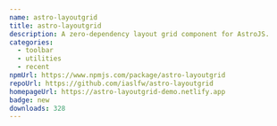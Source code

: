```yaml
---
name: astro-layoutgrid
title: astro-layoutgrid
description: A zero-dependency layout grid component for AstroJS.
categories:
  - toolbar
  - utilities
  - recent
npmUrl: https://www.npmjs.com/package/astro-layoutgrid
repoUrl: https://github.com/iaslfw/astro-layoutgrid
homepageUrl: https://astro-layoutgrid-demo.netlify.app
badge: new
downloads: 328
---
```

